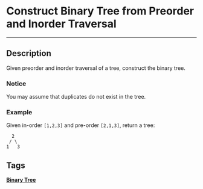 # Construct Binary Tree from Preorder and Inorder Traversal
-----
## Description
Given preorder and inorder traversal of a tree, construct the binary tree.

### Notice
You may assume that duplicates do not exist in the tree.

### Example
Given in-order ```[1,2,3]``` and pre-order ```[2,1,3]```, return a tree:
```
  2
 / \
1   3
```

## Tags
**[Binary Tree](http://www.lintcode.com/tag/binary-search/)**
